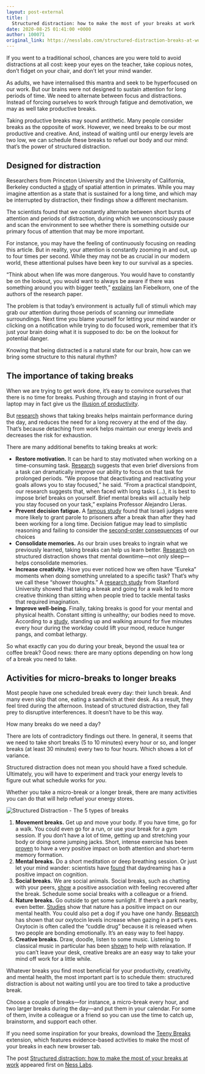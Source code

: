 ```yaml
---
layout: post-external
title: |
  Structured distraction: how to make the most of your breaks at work
date: 2020-08-25 01:41:00 +0000
author: 100071
original_link: https://nesslabs.com/structured-distraction-breaks-at-work?utm_source=rss&utm_medium=rss&utm_campaign=structured-distraction-breaks-at-work
---
```


If you went to a traditional school, chances are you were told to avoid distractions at all cost: keep your eyes on the teacher, take copious notes, don’t fidget on your chair, and don’t let your mind wander.

As adults, we have internalised this mantra and seek to be hyperfocused on our work. But our brains were not designed to sustain attention for long periods of time. We need to alternate between focus and distractions. Instead of forcing ourselves to work through fatigue and demotivation, we may as well take productive breaks.

Taking productive breaks may sound antithetic. Many people consider breaks as the opposite of work. However, we need breaks to be our most productive and creative. And, instead of waiting until our energy levels are two low, we can schedule these breaks to refuel our body and our mind: that’s the power of structured distraction.

## Designed for distraction

Researchers from Princeton University and the University of California, Berkeley conducted a [study](https://www.cell.com/neuron/fulltext/S0896-6273(18)30636-6) of spatial attention in primates. While you may imagine attention as a state that is sustained for a long time, and which may be interrupted by distraction, their findings show a different mechanism.

The scientists found that we constantly alternate between short bursts of attention and periods of distraction, during which we unconsciously pause and scan the environment to see whether there is something outside our primary focus of attention that may be more important.

For instance, you may have the feeling of continuously focusing on reading this article. But in reality, your attention is constantly zooming in and out, up to four times per second. While they may not be as crucial in our modern world, these attentional pulses have been key to our survival as a species.

“Think about when life was more dangerous. You would have to constantly be on the lookout, you would want to always be aware if there was something around you with bigger teeth,” [explains](https://www.wired.co.uk/article/brain-distraction-procrastination-science) Ian Fiebelkorn, one of the authors of the research paper.

The problem is that today’s environment is actually full of stimuli which may grab our attention during those periods of scanning our immediate surroundings. Next time you blame yourself for letting your mind wander or clicking on a notification while trying to do focused work, remember that it’s just your brain doing what it is supposed to do: be on the lookout for potential danger.

Knowing that being distracted is a natural state for our brain, how can we bring some structure to this natural rhythm?

## The importance of taking breaks

When we are trying to get work done, it’s easy to convince ourselves that there is no time for breaks. Pushing through and staying in front of our laptop may in fact give us the [illusion of productivity](https://nesslabs.com/illusion-of-productivity).

But [research](https://journals.humankinetics.com/view/journals/jpah/12/1/article-p109.xml) shows that taking breaks helps maintain performance during the day, and reduces the need for a long recovery at the end of the day. That’s because detaching from work helps maintain our energy levels and decreases the risk for exhaustion.

There are many additional benefits to taking breaks at work:

- **Restore motivation.** It can be hard to stay motivated when working on a time-consuming task. [Research](https://www.sciencedaily.com/releases/2011/02/110208131529.htm) suggests that even brief diversions from a task can dramatically improve our ability to focus on that task for prolonged periods. “We propose that deactivating and reactivating your goals allows you to stay focused,” he said. “From a practical standpoint, our research suggests that, when faced with long tasks (…), it is best to impose brief breaks on yourself. Brief mental breaks will actually help you stay focused on your task,” explains Professor Alejandro Lleras.
- **Prevent decision fatigue.** A [famous study](https://www.pnas.org/content/108/17/6889) found that Israeli judges were more likely to grant parole to prisoners after a break than after they had been working for a long time. Decision fatigue may lead to simplistic reasoning and failing to consider the [second-order consequences](https://nesslabs.com/second-level-thinking) of our choices
- **Consolidate memories.** As our brain uses breaks to ingrain what we previously learned, taking breaks can help us learn better. [Research](https://www.scientificamerican.com/article/mental-downtime/) on structured distraction shows that mental downtime—not only sleep—helps consolidate memories.
- **Increase creativity.** Have you ever noticed how we often have “Eureka” moments when doing something unrelated to a specific task? That’s why we call these “shower thoughts.” A [research study](https://pubmed.ncbi.nlm.nih.gov/24749966/) from Stanford University showed that taking a break and going for a walk led to more creative thinking than sitting when people tried to tackle mental tasks that required imagination.
- **Improve well-being.** Finally, taking breaks is good for your mental and physical health. Constant sitting is unhealthy; our bodies need to move. According to a [study](https://ijbnpa.biomedcentral.com/articles/10.1186/s12966-016-0437-z), standing up and walking around for five minutes every hour during the workday could lift your mood, reduce hunger pangs, and combat lethargy.

So what exactly can you do during your break, beyond the usual tea or coffee break? Good news: there are many options depending on how long of a break you need to take.

## Activities for micro-breaks to longer breaks

Most people have one scheduled break every day: their lunch break. And many even skip that one, eating a sandwich at their desk. As a result, they feel tired during the afternoon. Instead of structured distraction, they fall prey to disruptive interferences. It doesn’t have to be this way.

How many breaks do we need a day?

There are lots of contradictory findings out there. In general, it seems that we need to take short breaks (5 to 10 minutes) every hour or so, and longer breaks (at least 30 minutes) every two to four hours. Which shows a lot of variance.

Structured distraction does not mean you should have a fixed schedule. Ultimately, you will have to experiment and track your energy levels to figure out what schedule works for _you_.

Whether you take a micro-break or a longer break, there are many activities you can do that will help refuel your energy stores.

![Structured Distraction - The 5 types of breaks](https://nesslabs.com/wp-content/uploads/2020/08/structured-distraction-types-of-breaks-1024x337.png)

1. **Movement breaks.** Get up and move your body. If you have time, go for a walk. You could even go for a run, or use your break for a gym session. If you don’t have a lot of time, getting up and stretching your body or doing some jumping jacks. Short, intense exercise has been [proven](https://journals.sagepub.com/doi/abs/10.2466/22.06.PMS.118k10w4) to have a very positive impact on both attention and short-term memory formation.
2. **Mental breaks.** Do a short meditation or deep breathing session. Or just let your mind wander: scientists have [found](https://science.sciencemag.org/content/315/5810/393) that daydreaming has a positive impact on cognition.
3. **Social breaks.** We are social animals. Social breaks, such as chatting with your peers, [show](https://papers.ssrn.com/sol3/papers.cfm?abstract_id=1586375) a positive association with feeling recovered after the break. Schedule some social breaks with a colleague or a friend.
4. **Nature breaks.** Go outside to get some sunlight. If there’s a park nearby, even better. [Studies](https://nesslabs.com/taking-note-of-nature) show that nature has a positive impact on our mental health. You could also pet a dog if you have one handy. [Research](https://science.sciencemag.org/content/348/6232/333.full) has shown that our oxytocin levels increase when gazing in a pet’s eyes. Oxytocin is often called the “cuddle drug” because it is released when two people are bonding emotionally. It’s an easy way to feel happy.
5. **Creative breaks.** Draw, doodle, listen to some music. Listening to classical music in particular has been [shown](https://link.springer.com/article/10.1023#2FA%3A1005542121935) to help with relaxation. If you can’t leave your desk, creative breaks are an easy way to take your mind off work for a little while.

Whatever breaks you find most beneficial for your productivity, creativity, and mental health, the most important part is to schedule them: structured distraction is about not waiting until you are too tired to take a productive break.

Choose a couple of breaks—for instance, a micro-break every hour, and two larger breaks during the day—and put them in your calendar. For some of them, invite a colleague or a friend so you can use the time to catch up, brainstorm, and support each other.

If you need some inspiration for your breaks, download the [Teeny Breaks](https://nesslabs.com/teeny-breaks) extension, which features evidence-based activities to make the most of your breaks in each new browser tab.

The post [Structured distraction: how to make the most of your breaks at work](https://nesslabs.com/structured-distraction-breaks-at-work) appeared first on [Ness Labs](https://nesslabs.com).
